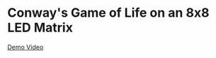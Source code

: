 # Conway's Game of Life on an 8x8 LED Matrix

[Demo Video](https://youtube.com/shorts/y07byzpryR8?feature=share)
